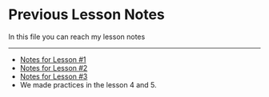 # Previous Lesson Notes

In this file you can reach my lesson notes

---

* [Notes for Lesson #1](notesLesson1.md)
* [Notes for Lesson #2](notesLesson2.md)
* [Notes for Lesson #3](notesLesson3.md)
* We made practices in the lesson 4 and 5.

<!---
* [Notes for Lesson #4](notesLesson5.md)
* [Notes for Lesson #5](notesLesson5.md)

https://testautomationu.applitools.com/appium-java-tutorial/chapter4.2.html
https://www.youtube.com/watch?v=YMSj4g5yEzs
https://howtodoinjava.com/testng/testng-before-and-after-annotations/
-->

[comment]: <> (in  the output file unless you use it in)
[//]: # (This may be the most platform independent comment)
[//]: <> (This is also a comment.)